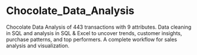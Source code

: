 # Chocolate_Data_Analysis
Chocolate Data Analysis of 443 transactions with 9 attributes. Data cleaning in SQL and analysis in SQL &amp; Excel to uncover trends, customer insights, purchase patterns, and top performers. A complete workflow for sales analysis and visualization.
